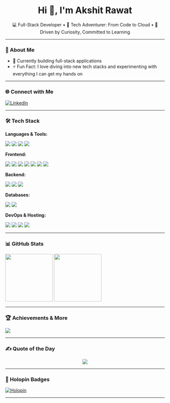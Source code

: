 <h1 align="center">Hi 👋, I'm Akshit Rawat</h1>

<p align="center">
  💻 Full-Stack Developer • 🌱 Tech Adventurer: From Code to Cloud • 🎯 Driven by Curiosity, Committed to Learning
</p>

---

### 🚀 About Me
- 🔭 Currently building full-stack applications
- ⚡ Fun Fact: I love diving into new tech stacks and experimenting with everything I can get my hands on

---

### 🌐 Connect with Me

<p align="left">
  <a href="https://www.linkedin.com/in/akshitrawat21/" target="_blank">
    <img alt="LinkedIn" src="https://img.shields.io/badge/LinkedIn-0077B5.svg?style=flat-square&logo=linkedin&logoColor=white"/>
  </a>
</p>

---

### 🛠️ Tech Stack

**Languages & Tools:**

<p>
  <img src="https://img.shields.io/badge/JavaScript-F7DF1E?style=flat&logo=javascript&logoColor=black"/>
  <img src="https://img.shields.io/badge/TypeScript-007ACC?style=flat&logo=typescript&logoColor=white"/>
  <img src="https://img.shields.io/badge/Python-3776AB?style=flat&logo=python&logoColor=white"/>
  <img src="https://img.shields.io/badge/C++-00599C?style=flat&logo=c%2B%2B&logoColor=white"/>
</p>

**Frontend:**

<p>
  <img src="https://img.shields.io/badge/React-20232A?style=flat&logo=react&logoColor=61DAFB"/>
  <img src="https://img.shields.io/badge/Next.js-000000?style=flat&logo=nextdotjs&logoColor=white"/>
  <img src="https://img.shields.io/badge/Chakra UI-319795?style=flat&logo=chakraui&logoColor=white"/>
  <img src="https://img.shields.io/badge/Tailwind_CSS-06B6D4?style=flat&logo=tailwindcss&logoColor=white"/>
  <img src="https://img.shields.io/badge/Ant Design-0170FE?style=flat&logo=antdesign&logoColor=white"/>
  <img src="https://img.shields.io/badge/Material UI-007FFF?style=flat&logo=mui&logoColor=white"/>
  <img src="https://img.shields.io/badge/Bootstrap-563D7C?style=flat&logo=bootstrap&logoColor=white"/>
</p>

**Backend:**

<p>
  <img src="https://img.shields.io/badge/Node.js-339933?style=flat&logo=nodedotjs&logoColor=white"/>
  <img src="https://img.shields.io/badge/Express-000000?style=flat&logo=express&logoColor=white"/>
  <img src="https://img.shields.io/badge/Socket.io-010101?style=flat&logo=socket.io&logoColor=white"/>
</p>

**Databases:**

<p>
  <img src="https://img.shields.io/badge/MongoDB-4EA94B?style=flat&logo=mongodb&logoColor=white"/>
  <img src="https://img.shields.io/badge/MySQL-00000F?style=flat&logo=mysql&logoColor=white"/>
</p>

**DevOps & Hosting:**

<p>
  <img src="https://img.shields.io/badge/AWS-FF9900?style=flat&logo=amazonaws&logoColor=white"/>
  <img src="https://img.shields.io/badge/Vercel-000000?style=flat&logo=vercel&logoColor=white"/>
  <img src="https://img.shields.io/badge/Netlify-00C7B7?style=flat&logo=netlify&logoColor=white"/>
  <img src="https://img.shields.io/badge/Firebase-FFCA28?style=flat&logo=firebase&logoColor=black"/>
</p>

---

### 📊 GitHub Stats

<p align="left">
  <img src="https://github-readme-stats.vercel.app/api?username=akshitrawat21&show_icons=true&theme=radical" height="150"/>
  <img src="https://github-readme-streak-stats.herokuapp.com?user=akshitrawat21&theme=radical" height="150"/>
</p>

---

### 🏆 Achievements & More

<p>
  <img src="https://github-profile-trophy.vercel.app/?username=akshitrawat21&theme=onestar&no-frame=true&row=1&column=6"/>
</p>

---

### ✍️ Quote of the Day

<p align="center">
  <img src="https://quotes-github-readme.vercel.app/api?type=horizontal&theme=tokyonight" />
</p>

---

### 📌 Holopin Badges

[![Holopin](https://holopin.me/akshitrawat21)](https://holopin.io/@akshitrawat21)

---

<!-- Minimal and professional, built with ❤️ by Akshit -->
